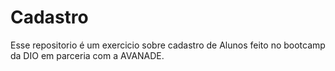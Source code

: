 # Cadastro
Esse repositorio é um exercicio sobre cadastro de Alunos feito no bootcamp da DIO em parceria com a AVANADE. 
